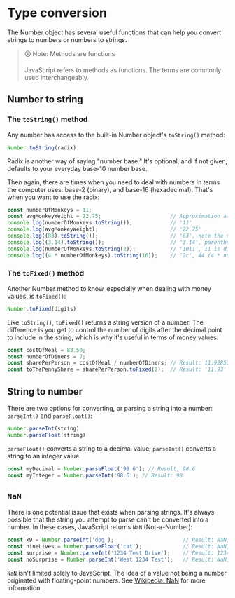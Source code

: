 # Type conversion

The Number object has several useful functions that can help you convert strings to numbers or numbers to strings.

>🛈 Note: Methods are functions
>
>JavaScript refers to methods as functions. The terms are commonly used interchangeably.

## Number to string

### The `toString()` method

Any number has access to the built-in Number object's `toString()` method:

```js
Number.toString(radix)
```

Radix is another way of saying "number base." It's optional, and if not given, defaults to your everyday base-10 number base.

Then again, there are times when you need to deal with numbers in terms the computer uses: base-2 (binary), and base-16 (hexadecimal). That's when you want to use the radix:

```js
const numberOfMonkeys = 11;
const avgMonkeyWeight = 22.75;                      // Approximation after a 2 minute read of a Wikipedia article
console.log(numberOfMonkeys.toString());            // '11'
console.log(avgMonkeyWeight);                       // '22.75'
console.log((83).toString());                       // '83', note the use of parenthesis around the numeric literal 83
console.log((3.14).toString());                     // '3.14', parentheses are also needed on literal floating-point numbers
console.log(numberOfMonkeys.toString(2));           // '1011', 11 is displayed as a binary number (radix: 2)
console.log((4 * numberOfMonkeys).toString(16));    // '2c', 44 (4 * numberOfMonkeys) is displayed as hexadecimal number (radix: 16)
```

### The `toFixed()` method

Another Number method to know, especially when dealing with money values, is `toFixed()`:

```js
Number.toFixed(digits)
```

Like `toString()`, `toFixed()` returns a string version of a number. The difference is you get to control the number of digits after the decimal point to include in the string, which is why it's useful in terms of money values:

```js
const costOfMeal = 83.50;
const numberOfDiners = 7;
const sharePerPerson = costOfMeal / numberOfDiners; // Result: 11.928571428571429
const toThePennyShare = sharePerPerson.toFixed(2);  // Result: '11.93' (digits: 2)
```

## String to number

There are two options for converting, or parsing a string into a number: `parseInt()` and `parseFloat()`:

```js
Number.parseInt(string)
Number.parseFloat(string)
```

`parseFloat()` converts a string to a decimal value; `parseInt()` converts a string to an integer value.

```js
const myDecimal = Number.parseFloat('98.6'); // Result: 98.6
const myInteger = Number.parseInt('98.6'); // Result: 98
```

## `NaN`

There is one potential issue that exists when parsing strings. It's always possible that the string you attempt to parse can't be converted into a number. In these cases, JavaScript returns `NaN` (Not-a-Number):

```js
const k9 = Number.parseInt('dog');                      // Result: NaN, 'dog' cannot be parsed into an integer
const nineLives = Number.parseFloat('cat');             // Result: NaN, 'cat' fares no better, even as a decimal number
const surprise = Number.parseInt('1234 Test Drive');    // Result: 1234, surprisingly, parse will parse what it can
const noSurprise = Number.parseInt('West 1234 Test');   // Result: NaN, parse quits on first sign of trouble
```

`NaN` isn't limited solely to JavaScript. The idea of a value not being a number originated with floating-point numbers. See [Wikipedia: NaN](https://en.wikipedia.org/wiki/NaN) for more information.